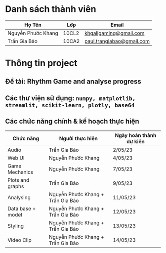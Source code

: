 # Danh sách thành viên

| Họ Tên             | Lớp   | Email                     |
| ------------------ | ----- | ------------------------- |
| Nguyễn Phước Khang | 10CL2 | khgallgaming@gmail.com    |
| Trần Gia Bảo       | 10CA2 | paul.trangiabao@gmail.com |

# Thông tin project

## Đề tài: Rhythm Game and analyse progress

## Các thư viện sử dụng: `numpy, matplotlib, streamlit, scikit-learn, plotly, base64`

## Các chức năng chính & kế hoạch thực hiện

| Chức năng         | Người thực hiện                   | Ngày hoàn thành dự kiến |
| ----------------- | --------------------------------- | ----------------------- |
| Audio             | Trần Gia Bảo                      | 2/05/23                 |
| Web UI            | Nguyễn Phước Khang                | 4/05/23                 |
| Game Mechanics    | Nguyễn Phước Khang                | 7/05/23                 |
| Plots and graphs  | Trần Gia Bảo                      | 9/05/23                 |
| Analysing         | Nguyễn Phước Khang + Trần Gia Bảo | 11/05/23                |
| Data base + model | Nguyễn Phước Khang + Trần Gia Bảo | 12/05/23                |
| Styling           | Nguyễn Phước Khang + Trần Gia Bảo | 13/05/23                |
| Video Clip        | Nguyễn Phước Khang + Trần Gia Bảo | 14/05/23                |
